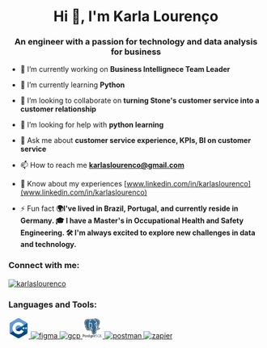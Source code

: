 <h1 align="center">Hi 👋, I'm Karla Lourenço</h1>
<h3 align="center">An engineer with a passion for technology and data analysis for business</h3>

- 🔭 I’m currently working on **Business Intellignece Team Leader**

- 🌱 I’m currently learning **Python**

- 👯 I’m looking to collaborate on **turning Stone's customer service into a customer relationship**

- 🤝 I’m looking for help with **python learning**

- 💬 Ask me about **customer service experience, KPIs, BI on customer service**

- 📫 How to reach me **karlaslourenco@gmail.com**

- 📄 Know about my experiences [www.linkedin.com/in/karlaslourenco](www.linkedin.com/in/karlaslourenco)

- ⚡ Fun fact **🌍I've lived in Brazil, Portugal, and currently reside in Germany. 🎓 I have a Master's in Occupational Health and Safety Engineering. 🛠 I'm always excited to explore new challenges in data and technology.**

<h3 align="left">Connect with me:</h3>
<p align="left">
<a href="https://linkedin.com/in/karlaslourenco" target="blank"><img align="center" src="https://raw.githubusercontent.com/rahuldkjain/github-profile-readme-generator/master/src/images/icons/Social/linked-in-alt.svg" alt="karlaslourenco" height="30" width="40" /></a>
</p>

<h3 align="left">Languages and Tools:</h3>
<p align="left"> <a href="https://www.w3schools.com/cpp/" target="_blank" rel="noreferrer"> <img src="https://raw.githubusercontent.com/devicons/devicon/master/icons/cplusplus/cplusplus-original.svg" alt="cplusplus" width="40" height="40"/> </a> <a href="https://www.figma.com/" target="_blank" rel="noreferrer"> <img src="https://www.vectorlogo.zone/logos/figma/figma-icon.svg" alt="figma" width="40" height="40"/> </a> <a href="https://cloud.google.com" target="_blank" rel="noreferrer"> <img src="https://www.vectorlogo.zone/logos/google_cloud/google_cloud-icon.svg" alt="gcp" width="40" height="40"/> </a> <a href="https://www.postgresql.org" target="_blank" rel="noreferrer"> <img src="https://raw.githubusercontent.com/devicons/devicon/master/icons/postgresql/postgresql-original-wordmark.svg" alt="postgresql" width="40" height="40"/> </a> <a href="https://postman.com" target="_blank" rel="noreferrer"> <img src="https://www.vectorlogo.zone/logos/getpostman/getpostman-icon.svg" alt="postman" width="40" height="40"/> </a> <a href="https://zapier.com" target="_blank" rel="noreferrer"> <img src="https://www.vectorlogo.zone/logos/zapier/zapier-icon.svg" alt="zapier" width="40" height="40"/> </a> </p>

<!--
**Karla-lourenco/Karla-Lourenco** is a ✨ _special_ ✨ repository because its `README.md` (this file) appears on your GitHub profile.

Here are some ideas to get you started:

- 🔭 I’m currently working on ...
- 🌱 I’m currently learning ...
- 👯 I’m looking to collaborate on ...
- 🤔 I’m looking for help with ...
- 💬 Ask me about ...
- 📫 How to reach me: ...
- 😄 Pronouns: ...
- ⚡ Fun fact: ...
-->
